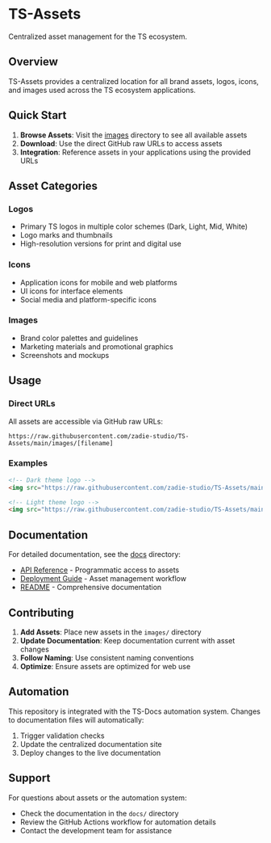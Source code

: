 # TS-Assets

Centralized asset management for the TS ecosystem.

## Overview

TS-Assets provides a centralized location for all brand assets, logos, icons, and images used across the TS ecosystem applications.

## Quick Start

1. **Browse Assets**: Visit the [images](./images/) directory to see all available assets
2. **Download**: Use the direct GitHub raw URLs to access assets
3. **Integration**: Reference assets in your applications using the provided URLs

## Asset Categories

### Logos
- Primary TS logos in multiple color schemes (Dark, Light, Mid, White)
- Logo marks and thumbnails
- High-resolution versions for print and digital use

### Icons
- Application icons for mobile and web platforms
- UI icons for interface elements
- Social media and platform-specific icons

### Images
- Brand color palettes and guidelines
- Marketing materials and promotional graphics
- Screenshots and mockups

## Usage

### Direct URLs
All assets are accessible via GitHub raw URLs:
```
https://raw.githubusercontent.com/zadie-studio/TS-Assets/main/images/[filename]
```

### Examples
```html
<!-- Dark theme logo -->
<img src="https://raw.githubusercontent.com/zadie-studio/TS-Assets/main/images/TS-logo-Dark.svg" alt="TS Logo">

<!-- Light theme logo -->
<img src="https://raw.githubusercontent.com/zadie-studio/TS-Assets/main/images/TS-logo-Light.svg" alt="TS Logo">
```

## Documentation

For detailed documentation, see the [docs](./docs/) directory:
- [API Reference](./docs/api.md) - Programmatic access to assets
- [Deployment Guide](./docs/deployment.md) - Asset management workflow
- [README](./docs/README.md) - Comprehensive documentation

## Contributing

1. **Add Assets**: Place new assets in the `images/` directory
2. **Update Documentation**: Keep documentation current with asset changes
3. **Follow Naming**: Use consistent naming conventions
4. **Optimize**: Ensure assets are optimized for web use

## Automation

This repository is integrated with the TS-Docs automation system. Changes to documentation files will automatically:
1. Trigger validation checks
2. Update the centralized documentation site
3. Deploy changes to the live documentation

## Support

For questions about assets or the automation system:
- Check the documentation in the `docs/` directory
- Review the GitHub Actions workflow for automation details
- Contact the development team for assistance 